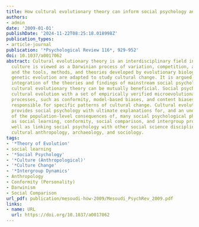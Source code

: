 ```yaml
---
title: How cultural evolutionary theory can inform social psychology and vice versa
authors:
- admin
date: '2009-01-01'
publishDate: '2024-11-22T08:25:18.018998Z'
publication_types:
- article-journal
publication: '*Psychological Review 116*, 929-952'
doi: 10.1037/a0017062
abstract: Cultural evolutionary theory is an interdisciplinary field in which human
  culture is viewed as a Darwinian process of variation, competition, and inheritance,
  and the tools, methods, and theories developed by evolutionary biologists to study
  genetic evolution are adapted to study cultural change. It is argued here that an
  integration of the theories and findings of mainstream social psychology and of
  cultural evolutionary theory can be mutually beneficial. Social psychology provides
  cultural evolution with a set of empirically verified microevolutionary cultural
  processes, such as conformity, model-based biases, and content biases, that are
  responsible for specific patterns of cultural change. Cultural evolutionary theory
  provides social psychology with ultimate explanations for, and an understanding
  of the population-level consequences of, many social psychological phenomena, such
  as social learning, conformity, social comparison, and intergroup processes, as
  well as linking social psychology with other social science disciplines such as
  cultural anthropology, archaeology, and sociology.
tags:
- '*Theory of Evolution'
- social learning
- '*Social Psychology'
- '*Culture (Anthropological)'
- '*Culture Change'
- '*Intergroup Dynamics'
- Anthropology
- Conformity (Personality)
- Darwinism
- Social Comparison
url_pdf: publication/mesoudi-how-2009/Mesoudi_PsychRev_2009.pdf
links:
- name: URL
  url: https://doi.org/10.1037/a0017062
---
```

